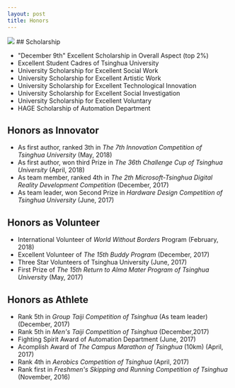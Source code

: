 ```yaml
---
layout: post
title: Honors
---
```


<img src="/images/fulls/honors2.jpg" class="fit image"> 
## Scholarship

* "December 9th" Excellent Scholarship in Overall Aspect  (top 2%)
* Excellent Student Cadres of Tsinghua University
* University Scholarship for Excellent Social Work
* University Scholarship for Excellent Artistic Work
* University Scholarship for Excellent Technological Innovation
* University Scholarship for Excellent Social Investigation
* University Scholarship for Excellent Voluntary
* HAGE Scholarship of Automation Department

## Honors as Innovator

* As first author, ranked 3th in *The 7th Innovation Competition of Tsinghua University*  (May, 2018)
* As first author, won third Prize in *The 36th Challenge Cup of Tsinghua University* (April, 2018)
* As team member, ranked 4th in *The 2th Microsoft-Tsinghua Digital Reality Development Competition* (December, 2017)
* As team leader, won Second Prize in *Hardware Design Competition of Tsinghua University* (June, 2017)

## Honors as Volunteer

* International Volunteer of *World Without Borders* Program (February, 2018)
* Excellent Volunteer of *The 15th Buddy Program* (December, 2017)
* Three Star Volunteers of Tsinghua University (June, 2017)
* First Prize of *The 15th Return to Alma Mater Program of Tsinghua University* (May, 2017)

## Honors as Athlete

* Rank 5th in *Group Taiji Competition of Tsinghua* (As team leader) (December, 2017)
* Rank 5th in *Men's Taiji Competition of Tsinghua* (December,2017)
* Fighting Spirit Award of Automation Department (June, 2017)
* Acomplish Award of *The Campus Marathon of Tsinghua* (10km) (April, 2017)
* Rank 4th in *Aerobics Competition of Tsinghua*  (April, 2017)
* Rank first in *Freshmen's Skipping and Running Competition of Tsinghua* (November, 2016)